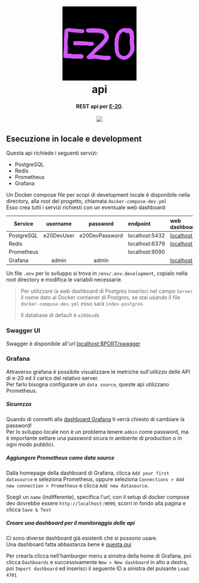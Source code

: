 
<h1 align="center">
  <br>
  <a href="https://e-20.net"><img src="assets/logo.png" alt="E-20" width="200"></a>
  <br>
api
  <br>
</h1>

<h4 align="center">REST api per <a href="https://e-20.net" target="_blank">E-20</a>.</h4>

<p align="center">
  <a href="https://dl.circleci.com/status-badge/redirect/gh/G29-IS/e20-api/tree/main"><img src="https://dl.circleci.com/status-badge/img/gh/G29-IS/e20-api/tree/main.svg?style=svg&circle-token=4729243b7b647b23465f18f1f2a6a7411909b1d4"></a>
</p>

## Esecuzione in locale e development
Questa api richiede i seguenti servizi:
- PostgreSQL
- Redis
- Prometheus
- Grafana

Un Docker compose file per scopi di development locale è disponibile nella directory, alla root del progetto, chiamata `docker-compose-dev.yml`  
Esso crea tutti i servizi richiesti con un eventuale web dashboard:

| Service    |  username  |    password    | endpoint       | web dashboard                           |    
|------------|:----------:|:--------------:|:---------------|:----------------------------------------|    
| PostgreSQL | e20DevUser | e20DevPassword | localhost:5432 | [localhost:8081](http://localhost:8081) |    
| Redis      |            |                | localhost:6379 | [localhost:8082](http://localhost:8082) |    
| Prometheus |            |                | localhost:9090 |                                         |
| Grafana    |   admin    |     admin      |                | [localhost:3000](http://localhost:3000) |

Un file `.env` per lo sviluppo si trova in `/env/.env.development`, copialo nella root directory e modifica le variabili necessarie.

> Per utilizzare la web dashboard di Postgres
> inserisci nel campo `Server` il nome dato al Docker container di Postgres,
> se stai usando il file `docker-compose-dev.yml` esso sarà `index-postgres`.
> 
> Il database di default è `e20devdb`  

### Swagger UI
Swagger è disponibile all'url [localhost:$PORT/swagger](http://localhost:8080/swagger)  

### Grafana
Attraverso grafana è possibile visualizzare le metriche sull'utilizzo delle API di e-20 ed il carico del relativo server.  
Per farlo bisogna configurare un `data source`, queste api utilizzano Prometheus.

##### Sicurezza
Quando di connetti alla [dashboard Grafana](http://localhost:3000) ti verrà chiesto di cambiare la password!  
Per lo sviluppo locale non è un problema tenere `admin` come password, ma è importante settare una password sicura in ambiente di production o in ogni modo pubblici.

##### Aggiungere Prometheus come data source
Dalla homepage della dashboard di Grafana, clicca `Add your first datasource` e seleziona Prometheus, oppure seleziona `Connections > Add new connection > Prometheus` e clicca `Add new datasource`.  

Scegli un `name` (indifferente), specifica l'url, con il setup di docker compose dev dovrebbe essere `http://localhost:9090`, scorri in fondo alla pagina e clicca `Save & Test`  

##### Creare una dashboard per il monitoraggio delle api
Ci sono diverse dashboard già esistenti che si possono usare.  
Una dashboard fatta abbastanza bene è [questa qui](https://grafana.com/grafana/dashboards/4701-jvm-micrometer/)  

Per crearla clicca nell'hamburger menu a sinistra della home di Grafana, poi clicca `Dashboards` e successivamente `New > New dashboard` in alto a destra, poi `Import dashboard` ed inserisci il seguente ID a sinistra del pulsante `Load`: `4701`  
